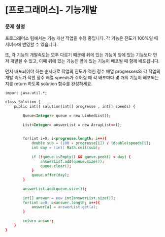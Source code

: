 # [프로그래머스]- 기능개발

### **문제 설명**

프로그래머스 팀에서는 기능 개선 작업을 수행 중입니다. 각 기능은 진도가 100%일 때 서비스에 반영할 수 있습니다.

또, 각 기능의 개발속도는 모두 다르기 때문에 뒤에 있는 기능이 앞에 있는 기능보다 먼저 개발될 수 있고, 이때 뒤에 있는 기능은 앞에 있는 기능이 배포될 때 함께 배포됩니다.

먼저 배포되어야 하는 순서대로 작업의 진도가 적힌 정수 배열 progresses와 각 작업의 개발 속도가 적힌 정수 배열 speeds가 주어질 때 각 배포마다 몇 개의 기능이 배포되는지를 return 하도록 solution 함수를 완성하세요.

```html
import java.util.*;

class Solution {
    public int[] solution(int[] progresse , int[] speeds) {
        
        Queue<Integer> queue = new LinkedList();
        
        List<Integer> answerList = new ArrayList<>();
        
        
        for(int i=0; i<progresse.length; i++){
            double sub = (100 - progresse[i]) / (double)speeds[i];
            int day = (int) Math.ceil(sub);
            
            if (!queue.isEmpty() && queue.peek() < day) {
                answerList.add(queue.size());
                queue.clear();
            }
            queue.offer(day);
        }
        
        answerList.add(queue.size());
        
        int[] answer = new int[answerList.size()];
        for(int a=0; a<answer.length; a++){
            answer[a] = answerList.get(a);
        }
        
        return answer;
    }
}
```